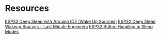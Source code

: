 # Resources

[ESP32 Deep Sleep with Arduino IDE (Wake Up Sources)](https://randomnerdtutorials.com/esp32-deep-sleep-arduino-ide-wake-up-sources/)
[ESP32 Deep Sleep Wakeup Sources – Last Minute Engineers](https://lastminuteengineers.com/esp32-deep-sleep-wakeup-sources/)
[ESP32 Button Handling in Sleep Modes](https://m1cr0lab-esp32.github.io/sleep-modes/buttons-handling/)